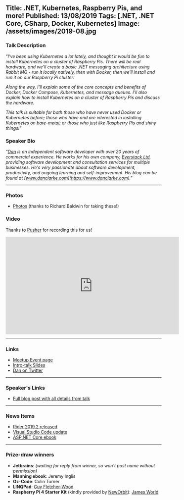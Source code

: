 Title: .NET, Kubernetes, Raspberry Pis, and more!
Published: 13/08/2019
Tags: [.NET, .NET Core, CSharp, Docker, Kubernetes]
Image: /assets/images/2019-08.jpg
---
### Talk Description

_"I've been using Kubernetes a lot lately, and thought it would be fun to install Kubernetes on a cluster of Raspberry Pis. There will be real hardware, and we'll create a basic .NET messaging architecture using Rabbit MQ - run it locally natively, then with Docker, then we'll install and run it on our Raspberry Pi cluster._

_Along the way, I'll explain some of the core concepts and benefits of Docker, Docker Compose, Kubernetes, and message queues. I'll also explain how to install Kubernetes on a cluster of Raspberry Pis and discuss the hardware._

_This talk is suitable for both those who have never used Docker or Kubernetes before; those who have and are interested in installing Kubernetes on bare-metal; or those who just like Raspberry Pis and shiny things!"_

### Speaker Bio

_"[Dan](https://www.twitter.com/dracan) is an independent software developer with over 20 years of commercial experience. He works for his own company, [Everstack Ltd](https://www.everstack.com), providing software development and consultation services for multiple businesses. He's very passionate about software development, productivity, and ongoing learning and self-improvement. His blog can be found at [www.danclarke.com](https://www.danclarke.com)."_

---

### Photos
* [Photos](https://www.dropbox.com/sh/3p2tj2y89d0fim4/AADFzfoUVHZBuTMuYwbhXJoga?dl=0) (thanks to Richard Baldwin for taking these!)

### Video

Thanks to [Pusher](https://pusher.com) for recording this for us!

<iframe width="560" height="315" src="https://www.youtube.com/embed/VVbdIi0uanI" frameborder="0" allow="accelerometer; autoplay; encrypted-media; gyroscope; picture-in-picture" allowfullscreen></iframe>

---

### Links

* [Meetup Event page](https://www.meetup.com/dotnetoxford/events/261238064/)
* [Intro-talk Slides](https://www.dropbox.com/s/jpqy6jle8ke9wnf/2019-08-AllThePi.pdf?dl=1)
* [Dan on Twitter](https://www.twitter.com/dracan)

---

### Speaker's Links

* [Full blog post with all details from talk](https://www.danclarke.com/k8s-on-raspberry-pis-talk)

---

### News Items

* [Rider 2019.2 released](https://blog.jetbrains.com/dotnet/2019/08/08/rider-2019-2-released/)
* [Visual Studio Code update](https://code.visualstudio.com/updates/v1_37)
* [ASP.NET Core ebook](http://bit.ly/aspnetcore)

---

### Prize-draw winners

* **Jetbrains**: _(waiting for reply from winner, so won't post name without permission)_
* **Manning ebook**: Jeremy Inglis
* **Oz-Code**: Colin Turner
* **LINQPad**: [Guy Fletcher-Wood](https://www.twitter.com/GuyFWood)
* **Raspberry Pi 4 Starter Kit** (kindly provided by [NewOrbit](https://neworbit.co.uk)): [James World](https://www.twitter.com/jamesw0rld)
